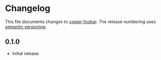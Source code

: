 # Changelog

This file documents changes to [copier-foobar](https://your.repo.url.here). The release numbering uses [semantic versioning](http://semver.org).

## 0.1.0

* Initial release
